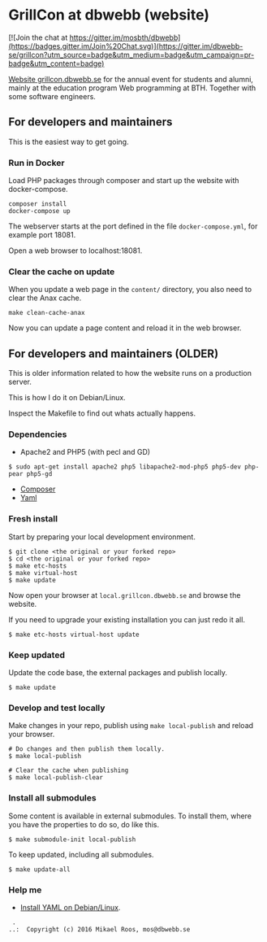 GrillCon at dbwebb (website)
================================

[![Join the chat at https://gitter.im/mosbth/dbwebb](https://badges.gitter.im/Join%20Chat.svg)](https://gitter.im/dbwebb-se/grillcon?utm_source=badge&utm_medium=badge&utm_campaign=pr-badge&utm_content=badge)

[Website grillcon.dbwebb.se](https://grillcon.dbwebb.se) for the annual event for students and alumni, mainly at the education program Web programming at BTH. Together with some software engineers.




For developers and maintainers
--------------------------------

This is the easiest way to get going.



### Run in Docker

Load PHP packages through composer and start up the website with docker-compose.

```
composer install
docker-compose up
```

The webserver starts at the port defined in the file `docker-compose.yml`, for example port 18081.

Open a web browser to localhost:18081. 



### Clear the cache on update

When you update a web page in the `content/` directory, you also need to clear the Anax cache.

```
make clean-cache-anax
```

Now you can update a page content and reload it in the web browser.



For developers and maintainers (OLDER)
--------------------------------

This is older information related to how the website runs on a production server.

This is how I do it on Debian/Linux.

Inspect the Makefile to find out whats actually happens.



### Dependencies

* Apache2 and PHP5 (with pecl and GD)

```
$ sudo apt-get install apache2 php5 libapache2-mod-php5 php5-dev php-pear php5-gd
```

* [Composer](https://getcomposer.org/download/)
* [Yaml](https://dbwebb.se/t/5244)



### Fresh install

Start by preparing your local development environment.

```
$ git clone <the original or your forked repo>
$ cd <the original or your forked repo>
$ make etc-hosts
$ make virtual-host
$ make update
```

Now open your browser at `local.grillcon.dbwebb.se` and browse the website.

If you need to upgrade your existing installation you can just redo it all.

```
$ make etc-hosts virtual-host update
```



### Keep updated

Update the code base, the external packages and publish locally.

```
$ make update
```



### Develop and test locally

Make changes in your repo, publish using `make local-publish` and reload your browser.

```
# Do changes and then publish them locally.
$ make local-publish

# Clear the cache when publishing
$ make local-publish-clear
```



### Install all submodules

Some content is available in external submodules. To install them, where you have the properties to do so, do like this.

```
$ make submodule-init local-publish
```

To keep updated, including all submodules.

```
$ make update-all
```



### Help me

* [Install YAML on Debian/Linux](http://dbwebb.se/t/5244).



```                                                            
 .                                                             
..:  Copyright (c) 2016 Mikael Roos, mos@dbwebb.se   
```                                                            

